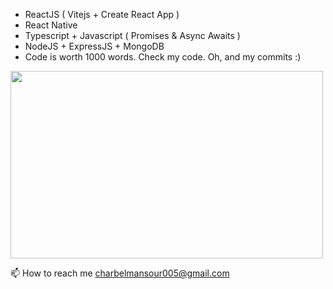 - ReactJS ( Vitejs + Create React App )
- React Native 
- Typescript + Javascript ( Promises & Async Awaits )
- NodeJS + ExpressJS + MongoDB
- Code is worth 1000 words. Check my code. Oh, and my commits :)

<image width="500" height="300" src="https://wakatime.com/share/@29a863a5-88df-4971-9da9-86da3e2caf64/b07ba6d3-5001-4094-bdce-dc974fcb523f.svg"></image>

📫 How to reach me charbelmansour005@gmail.com



<!---
charbelmansour005/charbelmansour005 is a ✨ special ✨ repository because its `README.md` (this file) appears on your GitHub profile.
You can click the Preview link to take a look at your changes.
--->
